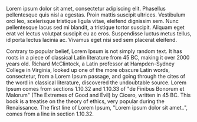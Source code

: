 Lorem ipsum dolor sit amet, consectetur adipiscing elit. Phasellus pellentesque quis nisl a egestas. Proin mattis suscipit ultrices. Vestibulum orci
leo, scelerisque tristique ligula vitae, eleifend dignissim sem. Nunc pellentesque lacus sed mi blandit, a tristique tortor suscipit. Aliquam eget erat
vel lectus volutpat suscipit eu ac eros. Suspendisse luctus metus tellus, id porta lectus lacinia ac. Vivamus eget nisi sed sem placerat eleifend.

Contrary to popular belief, Lorem Ipsum is not simply random text. It has roots in a piece of classical Latin literature from 45 BC, making it over 2000
years old. Richard McClintock, a Latin professor at Hampden-Sydney College in Virginia, looked up one of the more obscure Latin words, consectetur, from
a Lorem Ipsum passage, and going through the cites of the word in classical literature, discovered the undoubtable source. Lorem Ipsum comes from
sections 1.10.32 and 1.10.33 of "de Finibus Bonorum et Malorum" (The Extremes of Good and Evil) by Cicero, written in 45 BC. This book is a treatise on
the theory of ethics, very popular during the Renaissance. The first line of Lorem Ipsum, "Lorem ipsum dolor sit amet..", comes from a line in
section 1.10.32.
